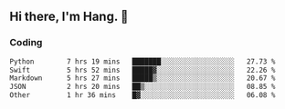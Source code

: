 ## Hi there, I'm Hang. 👋

### Coding

<!--START_SECTION:waka-->

```txt
Python        7 hrs 19 mins   ███████░░░░░░░░░░░░░░░░░░   27.73 %
Swift         5 hrs 52 mins   █████▓░░░░░░░░░░░░░░░░░░░   22.26 %
Markdown      5 hrs 27 mins   █████▒░░░░░░░░░░░░░░░░░░░   20.67 %
JSON          2 hrs 20 mins   ██▒░░░░░░░░░░░░░░░░░░░░░░   08.85 %
Other         1 hr 36 mins    █▓░░░░░░░░░░░░░░░░░░░░░░░   06.08 %
```

<!--END_SECTION:waka-->
